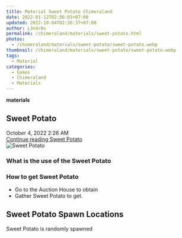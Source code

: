 ```yaml
---
title: Material Sweet Potato Chimeraland
date: 2022-01-12T02:56:03+07:00
updated: 2022-10-04T02:26:37+07:00
author: L3n4r0x
permalink: /chimeraland/materials/sweet-potato.html
photos:
  - /chimeraland/materials/sweet-potato/sweet-potato.webp
thumbnail: /chimeraland/materials/sweet-potato/sweet-potato.webp
tags:
  - Material
categories:
  - Games
  - Chimeraland
  - Materials
---
```


<section id="bootstrap-wrapper">
  <link
    rel="stylesheet"
    href="https://cdn.statically.io/gh/dimaslanjaka/Web-Manajemen/40ac3225/css/bootstrap-4.5-wrapper.css"
  />
  <div
    class="row g-0 border rounded overflow-hidden flex-md-row mb-4 shadow-sm position-relative bg-light text-dark"
  >
    <div class="col p-4 d-flex flex-column position-static">
      <strong class="d-inline-block mb-2 text-success">materials</strong>
      <h2 class="mb-0">Sweet Potato</h2>
      <div class="mb-1 text-muted">October 4, 2022 2:26 AM</div>
      <a
        href="/chimeraland/materials/sweet-potato.html"
        class="stretched-link d-none"
        >Continue reading Sweet Potato</a
      >
    </div>
    <div class="col-auto d-none d-lg-block">
      <img
        src="/chimeraland/materials/sweet-potato/sweet-potato.webp"
        alt="Sweet Potato"
      />
    </div>
  </div>
  <div class="row bg-light text-dark">
    <div class="col-lg-6 col-12 mb-2">
      <div class="card">
        <div class="card-body">
          <h3 class="card-title">What is the use of the Sweet Potato</h3>
          <div class="card-text"><ul></ul></div>
        </div>
      </div>
    </div>
    <div class="col-lg-6 col-12 mb-2">
      <div class="card">
        <div class="card-body">
          <h3 class="card-title">How to get Sweet Potato</h3>
          <div class="card-text">
            <ul>
              <li>Go to the Auction House to obtain</li>
              <li>Gather Sweet Potato to get.</li>
            </ul>
          </div>
        </div>
      </div>
    </div>
    <div class="col-12 mb-2">
      <h2>Sweet Potato Spawn Locations</h2>
      <p>Sweet Potato is randomly spawned</p>
    </div>
  </div>
</section>